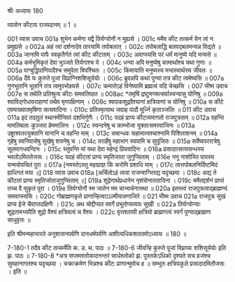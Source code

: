 श्रीः
अध्यायः 180

व्यासेन कीटाय राज्यदानम् ॥ 1 ॥

001	व्यास उवाच 
001a	शुभेन कर्मणा यद्वै तिर्यग्योनौ न मुह्यसे ।
001c	ममैव कीट तत्कर्म येन त्वं न प्रमुह्यसे ॥
002a	अहं त्वां दर्शनादेव तारयामि तपोबलात् ।
002c	तपोबलाद्धि बलवद्बलमन्यन्न विद्यते ॥
003a	जानामि पापैः स्वकृतैर्गतं त्वां कीट कीटताम् ।
003c	अवाप्स्यसि परं धर्मं मानुष्ये यदि मन्यसे ॥
004a	कर्मभूमिकृतं देवा भुञ्जते तिर्यगाश्च ये ।
004c	धन्या अपि मनुष्येषु कामार्थाश्च यथा गुणाः ॥
005a	वाग्बुद्धिपाणिपादैश्च समुपेता विपश्चितः ।
005c	किमायाति मनुष्यस्य मन्दस्यार्थस्य जीवतः ॥
006a	दैवे यः कुरुते पूजां विप्राग्निशशिसूर्ययोः ।
006c	ब्रुवन्नपि कथां पुण्यां तत्र कीट त्वमेष्यसि ॥
007a	गुणभूतानि भूतानि तत्र त्वमुपभोक्ष्यसे ।
007c	क्रमात्तेऽहं विनेष्यामि ब्रह्मत्वं यदि चेच्छसि ।
007	भीष्म उवाच 
007e	स तथेति प्रतिश्रुत्य कीटः समवतिष्ठत ॥
008ac	*तमृषिं द्रष्टुमगमत्सर्वास्वन्यासु योनिषु ॥
009a	श्वाविद्गोधावराहाणां तथैव मृगपक्षिणाम् ।
009c	श्वपाकशूद्रवैश्यानां क्षत्रियाणां च योनिषु ॥
010a	स कीटे एवमाख्यातमृषिणा सत्यवादिना ।
010c	प्रतिस्मृत्याथ जग्राह पादौ मूर्ध्नि कृताञ्जलिः ॥
011	कीट उवाच 
011a	इदं तदतुलं स्थानमीप्सितं दशभिर्गुणैः ।
011c	यदहं प्राप्य कीटत्वमागतो राजपुत्रताम् ॥
012a	वहन्ति मामतिबलाः कुञ्जरा हेममालिनः ।
012c	स्यन्दनेषु च काम्भोजा युक्ताःसमरवाजिनः ॥
013a	उष्ट्राश्वतरयुक्तानि यानानि च वहन्ति माम् ।
013c	सबान्धवः सहामात्यश्चाश्नामि पिशिताशनम् ॥
014a	गृहेषु स्वनिवासेषु सुखेषु शयनेषु च ।
014c	वरार्हेषु महाभाग स्वपामि च सुपूजितः ॥
015a	सर्वेष्वपररात्रेषु सूतमागधवन्दिनः ।
015c	स्तुवन्ति मां यथा देवा महेन्द्रं प्रियवादिनः ॥
016a	प्रसादात्सत्यसन्धस्य भवतोऽमिततेजसः ।
016c	यदहं कीटतां प्राप्य स्मृतिजाता जुगुप्सिताम् ।
016e	ननु नाशोस्ति पापस्य यन्मयोपचितं पुरा ॥
017a	[नमस्तेऽस्तु महाप्राज्ञ किं करोमि प्रशाधि माम् ।
017c	त्वत्तपोबलनिर्दिष्टमिदं ह्यधिगतं मया ॥]
018	व्यास उवाच 
018a	[अर्चितोऽहं त्वया राजन्वाग्भिरद्य यदृच्छया ।
018c	अद्य ते कीटतां प्राप्य स्मृतिर्जाताजुगुप्सिताम् ॥]
019a	शूद्रेणार्थप्रधानेन नृशंसेनाततायिना ।
019c	ममैतद्दर्शनं प्राप्तं तच्च वै सुकृतं पुरा ।
019e	तिर्यग्योनौ स्म जातेन मम चाभ्यर्चनात्तथा ॥
020a	इतस्त्वं राजपुत्रत्वाद्ब्राह्मण्यं समवाप्स्यसि ।
020c	गोब्राह्मणकृते प्राणान्हित्वाऽऽत्मीयान्रणाजिरे ॥
021	भीष्म उवाच 
021a	राजपुत्रः सुखं प्राप्य ईजे चैवाप्तदक्षिणैः ।
021c	अथ चोद्दीप्यत स्वर्गे प्रभूतोप्यव्ययः सुखी ॥
022a	तिर्यग्योन्याः शूद्रतामभ्यपैति शूद्रो वैश्यं क्षत्रियत्वं च वैश्यः ।
022c	वृत्तश्लाघी क्षत्रियो ब्राह्मणत्वं स्वर्गं पुण्याद्ब्राह्मणः साधुवृत्तः ॥ 

इति श्रीमन्महाभारते अनुशासनपर्वणि दानधर्मपर्वणि अशीत्यधिकशततमोऽध्यायः ॥ 180 ॥

7-180-1 तदैव कीट तत्कर्मेति क. ड. थ. पाठः ॥ 7-180-6 जीवन्हि कुरुते पूजां विप्राग्र्यः शशिसूर्ययोः इति झ. पाठः ॥ 7-180-8 *अत्र सप्तमश्लोकादनन्तरं सार्धश्लोको झ. पुस्तकेऽधिको दृश्यते सच व्रजंश्च सुमहानागतश्च यदृच्छया । चक्राक्रमेण भिन्नश्च कीटः प्राणान्मुमोच ह ॥ सम्भूतः क्षत्रियकुले प्रसादादमितौजसः । इति ॥
